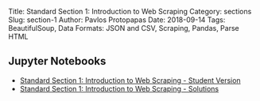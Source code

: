 Title: Standard Section 1: Introduction to Web Scraping
Category: sections
Slug: section-1
Author: Pavlos Protopapas
Date: 2018-09-14
Tags: BeautifulSoup, Data Formats: JSON and CSV, Scraping, Pandas, Parse HTML

## Jupyter Notebooks

- [Standard Section 1: Introduction to Web Scraping - Student Version]({filename}notebook/section_1_student.ipynb) 
- [Standard Section 1: Introduction to Web Scraping - Solutions]({filename}notebook/solutions/section_1_solutions.ipynb)
